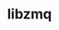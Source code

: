 ---
title: "libzmq"
layout: cache
categories: [package, v0.18.1]
meta: {"versions": ["4.3.4"], "compilers": ["gcc@=7.3.1", "gcc@=7.5.0"], "oss": ["amzn2", "ubuntu18.04"], "platforms": ["linux"], "targets": ["aarch64", "graviton2", "x86_64", "x86_64_v3", "x86_64_v4"], "stacks": ["aws-isc", "aws-isc-aarch64", "data-vis-sdk", "e4s", "radiuss", "root"], "num_specs": 5, "num_specs_by_stack": {"e4s": 1, "root": 5, "radiuss": 1, "data-vis-sdk": 1, "aws-isc": 2, "aws-isc-aarch64": 2}}
spec_details: [{"hash": "p2mx775fa2vq7lpwnupqke72gcgy3ngq", "compiler": "gcc@=7.5.0", "versions": ["4.3.4"], "os": "ubuntu18.04", "platform": "linux", "target": "x86_64", "variants": ["~docs", "~drafts", "+libbsd", "+libsodium"], "stacks": ["e4s", "root", "radiuss", "data-vis-sdk"], "size": "-", "tarball": "https://binaries.spack.io/releases/v0.18.1/build_cache/linux-ubuntu18.04-x86_64/gcc-7.5.0/libzmq-4.3.4/linux-ubuntu18.04-x86_64-gcc-7.5.0-libzmq-4.3.4-p2mx775fa2vq7lpwnupqke72gcgy3ngq.spack"}, {"hash": "42jm553ic6bos37evkmita4h466bzjsa", "compiler": "gcc@=7.3.1", "versions": ["4.3.4"], "os": "amzn2", "platform": "linux", "target": "x86_64_v3", "variants": ["~docs", "~drafts", "+libbsd", "+libsodium"], "stacks": ["aws-isc", "root"], "size": "-", "tarball": "https://binaries.spack.io/releases/v0.18.1/build_cache/linux-amzn2-x86_64_v3/gcc-7.3.1/libzmq-4.3.4/linux-amzn2-x86_64_v3-gcc-7.3.1-libzmq-4.3.4-42jm553ic6bos37evkmita4h466bzjsa.spack"}, {"hash": "77irukoccfs4zvck7voso573on3mv45h", "compiler": "gcc@=7.3.1", "versions": ["4.3.4"], "os": "amzn2", "platform": "linux", "target": "aarch64", "variants": ["~docs", "~drafts", "+libbsd", "+libsodium"], "stacks": ["aws-isc-aarch64", "root"], "size": "-", "tarball": "https://binaries.spack.io/releases/v0.18.1/build_cache/linux-amzn2-aarch64/gcc-7.3.1/libzmq-4.3.4/linux-amzn2-aarch64-gcc-7.3.1-libzmq-4.3.4-77irukoccfs4zvck7voso573on3mv45h.spack"}, {"hash": "kxowkobx2zgxj3vostucrbboq26anorh", "compiler": "gcc@=7.3.1", "versions": ["4.3.4"], "os": "amzn2", "platform": "linux", "target": "x86_64_v4", "variants": ["~docs", "~drafts", "+libbsd", "+libsodium"], "stacks": ["aws-isc", "root"], "size": "-", "tarball": "https://binaries.spack.io/releases/v0.18.1/build_cache/linux-amzn2-x86_64_v4/gcc-7.3.1/libzmq-4.3.4/linux-amzn2-x86_64_v4-gcc-7.3.1-libzmq-4.3.4-kxowkobx2zgxj3vostucrbboq26anorh.spack"}, {"hash": "pe7gsuzjnfbamnzohvvtlwrfwoan4as6", "compiler": "gcc@=7.3.1", "versions": ["4.3.4"], "os": "amzn2", "platform": "linux", "target": "graviton2", "variants": ["~docs", "~drafts", "+libbsd", "+libsodium"], "stacks": ["aws-isc-aarch64", "root"], "size": "-", "tarball": "https://binaries.spack.io/releases/v0.18.1/build_cache/linux-amzn2-graviton2/gcc-7.3.1/libzmq-4.3.4/linux-amzn2-graviton2-gcc-7.3.1-libzmq-4.3.4-pe7gsuzjnfbamnzohvvtlwrfwoan4as6.spack"}]
---
